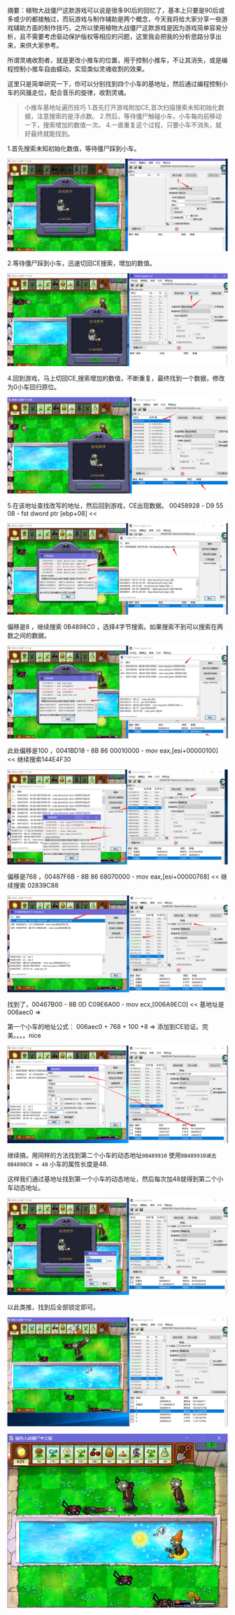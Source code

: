 摘要：植物大战僵尸这款游戏可以说是很多90后的回忆了，基本上只要是90后或多或少的都接触过，而玩游戏与制作辅助是两个概念，今天我将给大家分享一些游戏辅助方面的制作技巧，之所以使用植物大战僵尸这款游戏是因为游戏简单容易分析，且不需要考虑驱动保护版权等相应的问题，这里我会把我的分析思路分享出来，来供大家参考。

所谓灵魂收割者，就是更改小推车的位置，用于控制小推车，不让其消失，或是编程控制小推车自由蠕动，实现类似灵魂收割的效果。

这里只是简单研究一下，你可以分别找到四个小车的基地址，然后通过编程控制小车的风骚走位，配合音乐的旋律，收割灵魂。

> 小推车基地址遍历技巧
> 1.首先打开游戏附加CE,首次扫描搜索未知初始化数据，注意搜索的是浮点数。
> 2.然后，等待僵尸触碰小车，小车每向前移动一下，搜索增加的数值一次。
> 4.一直重复这个过程，只要小车不消失，就好最终就能找到。

1.首先搜索未知初始化数值，等待僵尸踩到小车。

![](/image/1379525-20191130160850903-343404414.png)

2.等待僵尸踩到小车，迅速切回CE搜索，增加的数值。

![](/image/1379525-20191130161103208-139869872.png)

4.回到游戏，马上切回CE,搜索增加的数值，不断重复，最终找到一个数据，修改为0小车回归原位。

![](/image/1379525-20191130161202023-674464730.png)

5.在该地址查找改写的地址，然后回到游戏，CE出现数据。 00458928 - D9 55 08  - fst dword ptr [ebp+08] <<

![](/image/1379525-20191130161320284-102116421.png)

偏移是8 ，继续搜索 0B4898C0 ，选择4字节搜索。如果搜索不到可以搜索在两数之间的数据。

![](/image/1379525-20191130161448547-1138679555.png)

此处偏移是100 ，0041BD18 - 8B 86 00010000  - mov eax,[esi+00000100] << 继续搜索144E4F30

![](/image/1379525-20191130161618314-1364132217.png)

偏移是768 ，00487F6B - 8B 86 68070000  - mov eax,[esi+00000768] << 继续搜索  02839C88

![](/image/1379525-20191130161720035-1331901895.png)

找到了，00467B00 - 8B 0D C09E6A00  - mov ecx,[006A9EC0] << 基地址是 006aec0 => 

第一个小车的地址公式： 006aec0 + 768 + 100 +8 => 添加到CE验证。完美。。。。nice

![](/image/1379525-20191130161939100-1487610799.png)

继续搞，用同样的方法找到第二个小车的动态地址`0B489910` 使用`0B489910减去0B4898C8 = 48` 小车的属性长度是48.

这样我们通过基地址找到第一个小车的动态地址，然后每次加48就得到第二个小车动态地址。

![](/image/1379525-20191130162341728-1354454177.png)

以此类推，找到后全部锁定即可。

![](/image/1379525-20191130162812624-652266606.png)

![](/image/1379525-20191130163257138-844006638.png)
